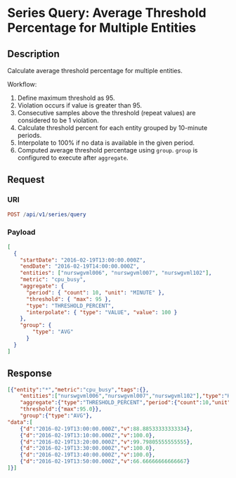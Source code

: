 # Series Query: Average Threshold Percentage for Multiple Entities

## Description

Calculate average threshold percentage for multiple entities.

Workflow:

1. Define maximum threshold as 95.
2. Violation occurs if value is greater than 95.
3. Consecutive samples above the threshold (repeat values) are considered to be 1 violation.
4. Calculate threshold percent for each entity grouped by 10-minute periods.
5. Interpolate to 100% if no data is available in the given period.
6. Computed average threshold percentage using `group`. `group` is configured to execute after `aggregate`.

## Request

### URI

```elm
POST /api/v1/series/query
```

### Payload

```json
[
  {
    "startDate": "2016-02-19T13:00:00.000Z",
    "endDate": "2016-02-19T14:00:00.000Z",
    "entities": ["nurswgvml006", "nurswgvml007", "nurswgvml102"],
    "metric": "cpu_busy",
    "aggregate": {
      "period": { "count": 10, "unit": "MINUTE" },
      "threshold": { "max": 95 },
      "type": "THRESHOLD_PERCENT",
      "interpolate": { "type": "VALUE", "value": 100 }
    },
    "group": {
        "type": "AVG"
      }
  }
]
```

## Response

```json
[{"entity":"*","metric":"cpu_busy","tags":{},
    "entities":["nurswgvml006","nurswgvml007","nurswgvml102"],"type":"HISTORY",
    "aggregate":{"type":"THRESHOLD_PERCENT","period":{"count":10,"unit":"MINUTE","align":"CALENDAR"},
    "threshold":{"max":95.0}},
    "group":{"type":"AVG"},
"data":[
    {"d":"2016-02-19T13:00:00.000Z","v":88.88533333333334},
    {"d":"2016-02-19T13:10:00.000Z","v":100.0},
    {"d":"2016-02-19T13:20:00.000Z","v":99.79805555555555},
    {"d":"2016-02-19T13:30:00.000Z","v":100.0},
    {"d":"2016-02-19T13:40:00.000Z","v":100.0},
    {"d":"2016-02-19T13:50:00.000Z","v":66.66666666666667}
]}]
```
